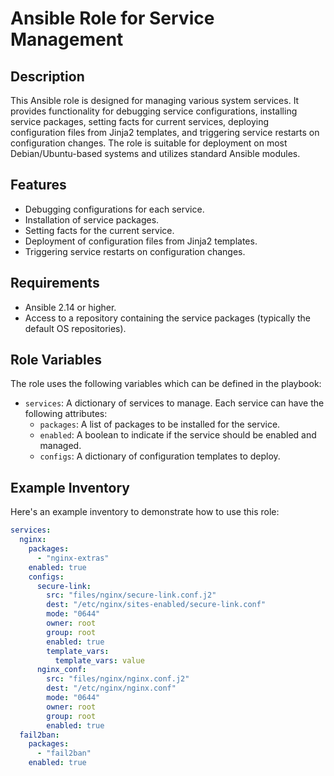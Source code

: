 # Ansible Role for Service Management

## Description

This Ansible role is designed for managing various system services. It provides functionality for debugging service configurations, installing service packages, setting facts for current services, deploying configuration files from Jinja2 templates, and triggering service restarts on configuration changes. The role is suitable for deployment on most Debian/Ubuntu-based systems and utilizes standard Ansible modules.

## Features

- Debugging configurations for each service.
- Installation of service packages.
- Setting facts for the current service.
- Deployment of configuration files from Jinja2 templates.
- Triggering service restarts on configuration changes.

## Requirements

- Ansible 2.14 or higher.
- Access to a repository containing the service packages (typically the default OS repositories).

## Role Variables

The role uses the following variables which can be defined in the playbook:

- `services`: A dictionary of services to manage. Each service can have the following attributes:
  - `packages`: A list of packages to be installed for the service.
  - `enabled`: A boolean to indicate if the service should be enabled and managed.
  - `configs`: A dictionary of configuration templates to deploy.

## Example Inventory

Here's an example inventory to demonstrate how to use this role:

```yaml
services:
  nginx:
    packages:
      - "nginx-extras"
    enabled: true
    configs:
      secure-link:
        src: "files/nginx/secure-link.conf.j2"
        dest: "/etc/nginx/sites-enabled/secure-link.conf"
        mode: "0644"
        owner: root
        group: root
        enabled: true
        template_vars:
          template_vars: value
      nginx_conf:
        src: "files/nginx/nginx.conf.j2"
        dest: "/etc/nginx/nginx.conf"
        mode: "0644"
        owner: root
        group: root
        enabled: true
  fail2ban:
    packages:
      - "fail2ban"
    enabled: true
